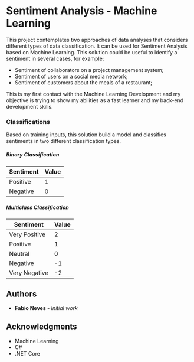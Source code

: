 # Sentiment Analysis - Machine Learning

This project contemplates two approaches of data analyses that considers different types of data classification. It can be used for Sentiment Analysis based on Machine Learning. This solution could be useful to identify a sentiment in several cases, for example:

+ Sentiment of collaborators on a project management system;
+ Sentiment of users on a social media network;
+ Sentiment of customers about the meals of a restaurant;

This is my first contact with the Machine Learning Development and my objective is trying to show my abilities as a fast learner and my back-end development skills.

### Classifications

Based on training inputs, this solution build a model and classifies sentiments in two different classification types.

##### Binary Classification 
                    
Sentiment  | Value
------------- | -------------
Positive  | 1
Negative  | 0


##### Multiclass Classification 

Sentiment  | Value
------------- | -------------
Very Positive  | 2
Positive  | 1
Neutral | 0
Negative  | -1
Very Negative  | -2

## Authors

* **Fabio Neves** - *Initial work*

## Acknowledgments

* Machine Learning
* C#
* .NET Core
